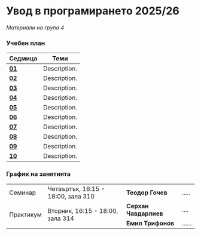 # Увод в програмирането 2025/26

_Материали на група 4_

### Учебен план

| Седмица                                                                                                 | Теми                                                                                                                                                            |
| ------------------------------------------------------------------------------------------------------- | --------------------------------------------------------------------------------------------------------------------------------------------------------------- |
| **[01]()** | Description. |
| **[02]()** | Description.                                                                                                                |
| **[03]()** | Description.                                                                                                                                                     |
| **[04]()** |Description.                                                                                                        |
| **[05]()** |Description.                                                                |
| **[06]()** | Description.                                                                                                  |
| **[07]()** | Description.                                                                                                                       |
| **[08]()** | Description.                                                                                                                             |
| **[09]()** | Description.                                                                                                                   |
| **[10]()** | Description.                                                                                                                           |

### График на занятията

<table style="width:100%;" >
  <tr>
    <td>Семинар</td>
    <td>Четвъртък, 16:15 - 18:00, зала 310</td>
    <td style="font-weight: bold">Теодор Гочев</td>
    <td>.....</td>
  </tr>
  <tr>
    <td rowspan="2">Практикум</td>
    <td rowspan="2">Вторник, 16:15 - 18:00, зала 314</td>
    <td style="font-weight: bold">Серхан Чавдарлиев</td>
    <td>....
</td>
  </tr>
  <tr>
    <td style="font-weight: bold">Емил Трифонов</td>
    <td>......</td>
  </tr>
</table>
